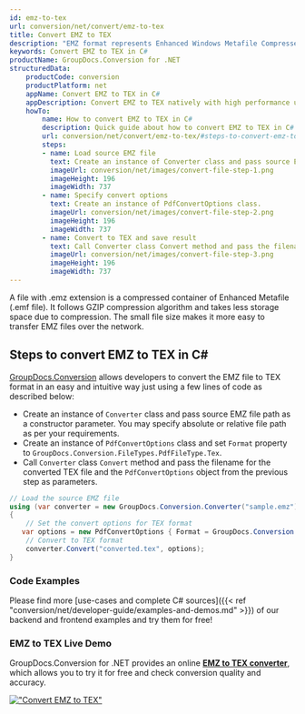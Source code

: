 ```yaml
---
id: emz-to-tex
url: conversion/net/convert/emz-to-tex
title: Convert EMZ to TEX
description: "EMZ format represents Enhanced Windows Metafile Compressed with .emz extension. Learn how to convert EMZ to TEX file programmatically in C# language using GroupDocs.Conversion for .NET library."
keywords: Convert EMZ to TEX in C#
productName: GroupDocs.Conversion for .NET
structuredData:
    productCode: conversion
    productPlatform: net
    appName: Convert EMZ to TEX in C#
    appDescription: Convert EMZ to TEX natively with high performance using C# language and server side GroupDocs.Conversion for .NET APIs, without the use of any software like Microsoft or Open Office.
    howTo:
        name: How to convert EMZ to TEX in C# 
        description: Quick guide about how to convert EMZ to TEX in C# with high performance and accuracy.
        url: conversion/net/convert/emz-to-tex/#steps-to-convert-emz-to-tex-in-c
        steps:
        - name: Load source EMZ file 
          text: Create an instance of Converter class and pass source EMZ file path as a constructor parameter. You may specify absolute or relative file path as per your requirements. 
          imageUrl: conversion/net/images/convert-file-step-1.png
          imageHeight: 196
          imageWidth: 737
        - name: Specify convert options 
          text: Create an instance of PdfConvertOptions class.
          imageUrl: conversion/net/images/convert-file-step-2.png
          imageHeight: 196
          imageWidth: 737
        - name: Convert to TEX and save result 
          text: Call Converter class Convert method and pass the filename for the converted HTML file and the PdfConvertOptions object from the previous step as parameters.
          imageUrl: conversion/net/images/convert-file-step-3.png
          imageHeight: 196
          imageWidth: 737
---
```


A file with .emz extension is a compressed container of Enhanced Metafile (.emf file). It follows GZIP compression algorithm and takes less storage space due to compression. The small file size makes it more easy to transfer EMZ files over the network.

## Steps to convert EMZ to TEX in C#

[GroupDocs.Conversion](https://products.groupdocs.com/conversion/net) allows developers to convert the EMZ file to TEX format in an easy and intuitive way just using a few lines of code as described below:

* Create an instance of `Converter` class and pass source EMZ file path as a constructor parameter. You may specify absolute or relative file path as per your requirements. 
* Create an instance of `PdfConvertOptions` class and set `Format` property to `GroupDocs.Conversion.FileTypes.PdfFileType.Tex`.
* Call `Converter` class `Convert` method and pass the filename for the converted TEX file and the `PdfConvertOptions` object from the previous step as parameters.

```csharp
// Load the source EMZ file
using (var converter = new GroupDocs.Conversion.Converter("sample.emz"))
{
    // Set the convert options for TEX format
   var options = new PdfConvertOptions { Format = GroupDocs.Conversion.FileTypes.PdfFileType.Tex };
    // Convert to TEX format
    converter.Convert("converted.tex", options);
}
```

### Code Examples

Please find more [use-cases and complete C# sources]({{< ref "conversion/net/developer-guide/examples-and-demos.md" >}}) of our backend and frontend examples and try them for free!

### EMZ to TEX Live Demo

GroupDocs.Conversion for .NET provides an online [**EMZ to TEX converter**](https://products.groupdocs.app/conversion/emz-to-tex), which allows you to try it for free and check conversion quality and accuracy.

[!["Convert EMZ to TEX"](conversion/net/images/convert-to-tex/convert-emz-to-tex.png)](https://products.groupdocs.app/conversion/emz-to-tex)